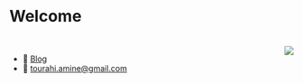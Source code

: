 <br>

<h1 align="left">Welcome</h1>

<br>

<img align="right" src="https://github-readme-stats.vercel.app/api?username=Tourahi&show_icons=true&icon_color=5194F0&text_color=718096&bg_color=ffffff&hide_title=true&hide_border=true&count_private=true&include_all_commits=true" />

-  📕 [Blog](https://marodungeon.neocities.org)
-  📧 tourahi.amine@gmail.com

